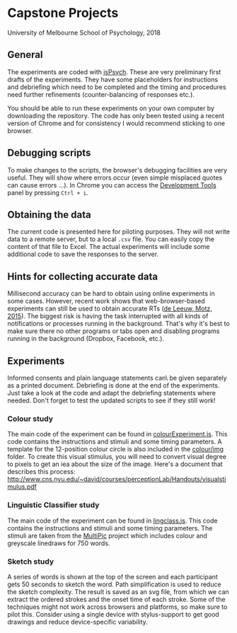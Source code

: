 # Capstone Projects 
University of Melbourne School of Psychology, 2018


## General

The experiments are coded with [jsPsych](https://www.jspsych.org/plugins/jspsych-html-keyboard-response/).
These are very preliminary first drafts of the experiments. They have some placeholders for instructions and debriefing which need to be completed and the timing and procedures need further refinements (counter-balancing of responses etc.).

You should be able to run these experiments on your own computer by downloading the repository.
The code has only been tested using a recent version of Chrome and for consistency I would recommend sticking to one browser.


## Debugging scripts
To make changes to the scripts, the browser's debugging facilities are very useful. They will show where errors occur (even simple misplaced quotes can cause errors ...). In Chrome you can access the [Development Tools](https://developers.google.com/web/tools/chrome-devtools/) panel by pressing <code>Ctrl + i</code>. 


## Obtaining the data
The current code is presented here for piloting purposes. They will not write data to a remote server,  but to a local <code>.csv</code> file. You can easily copy the content of that file to Excel. The actual experiments will include some additional code to save the responses to the server.


## Hints for collecting accurate data
Millisecond accuracy can be hard to obtain using online experiments in some cases. However, recent work shows that web-browser-based experiments can still be used to obtain accurate RTs ([de Leeuw, Motz, 2015](https://link.springer.com/article/10.3758/s13428-015-0567-2)). The biggest risk is having the task interrupted with all kinds of notifications or processes running in the background. That's why it's best to make sure there no other programs or tabs open and disabling programs running in the background (Dropbox, Facebook, etc.).



## Experiments
Informed consents and plain language statements can\ be given separately as a printed document. 
Debriefing is done at the end of the experiments. Just take a look at the code and adapt the debriefing statements where needed. Don't forget to test the updated scripts to see if they still work!

### Colour study
The main code of the experiment can be found in [colourExperiment.js](./colour/js/colourExperiment.js).
This code contains the instructions and stimuli and some timing parameters. A template for the 12-position colour circle is also included in the [colour/img](./colour/img/) folder. To create this visual stimulus, you will need to convert visual degree to pixels to get an iea about the size of the image. Here's a document that describes this process: http://www.cns.nyu.edu/~david/courses/perceptionLab/Handouts/visualstimulus.pdf



### Linguistic Classifier study
The main code of the experiment can be found in [lingclass.js](./lingclass/js/lingclass.js).
This code contains the instructions and stimuli and some timing parameters. The stimuli are taken from the [MultiPic](https://www.bcbl.eu/databases/multipic/) project which includes colour and greyscale linedraws for 750 words.


### Sketch study
A series of words is shown at the top of the screen and each participant gets 50 seconds to sketch the word. Path simplification is used to reduce the sketch complexity. The result is saved as an svg file, from which we can extract the ordered strokes and the onset time of each stroke. 
Some of the techniques might not work across browsers and platforms, so make sure to pilot this.
Consider using a single device with stylus-support to get good drawings and reduce device-specific variability.


